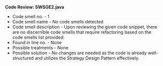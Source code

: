 **Code Review: SWSGE2.java**

- Code smell no. - 1
- Code smell name - No code smells detected
- Code smell description - Upon reviewing the given code snippet, there are no discernible code smells that require refactoring based on the code smells list provided.
- Found in line no. - None
- Possible treatments - None
- Possible solution - No changes are needed as the code is already well-structured and utilizes the Strategy Design Pattern effectively.

